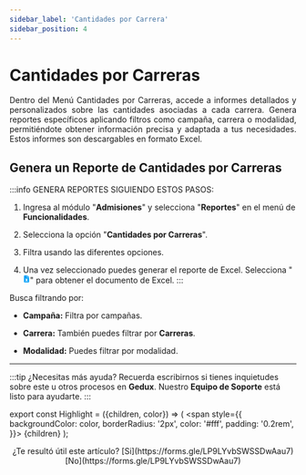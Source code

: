 ```yaml
---
sidebar_label: 'Cantidades por Carrera'
sidebar_position: 4
---
```

# Cantidades por Carreras

<div align="justify">Dentro del Menú Cantidades por Carreras, accede a informes detallados y personalizados sobre las cantidades asociadas a cada carrera. Genera reportes específicos aplicando filtros como campaña, carrera o modalidad, permitiéndote obtener información precisa y adaptada a tus necesidades. Estos informes son descargables en formato Excel.</div>

## Genera un Reporte de Cantidades por Carreras



:::info GENERA REPORTES SIGUIENDO ESTOS PASOS:

1. Ingresa al módulo "**Admisiones**" y selecciona "**Reportes**" en el menú de **Funcionalidades**.

2. Selecciona la opción "**Cantidades por Carreras**".

3. Filtra usando las diferentes opciones.

4. Una vez seleccionado puedes generar el reporte de Excel. Selecciona "![](./img/IcoExl.png)" para obtener el documento de Excel.
:::
 
Busca filtrando por:

* **Campaña:** Filtra por campañas.

* **Carrera:** También puedes filtrar por **Carreras**.

* **Modalidad:** Puedes filtrar por modalidad.
___


:::tip ¿Necesitas más ayuda?
Recuerda escribirnos si tienes inquietudes sobre este u otros procesos en **Gedux**. Nuestro **Equipo de Soporte** está listo para ayudarte.
:::

export const Highlight = ({children, color}) => (
  <span
    style={{
      backgroundColor: color,
      borderRadius: '2px',
      color: '#fff',
      padding: '0.2rem',
    }}>
    {children}
  </span>
);

<center>¿Te resultó útil este artículo? <Highlight color="#B0AEAC">[Si](https://forms.gle/LP9LYvbSWSSDwAau7)</Highlight> <Highlight color="#B0AEAC">[No](https://forms.gle/LP9LYvbSWSSDwAau7)</Highlight> </center>